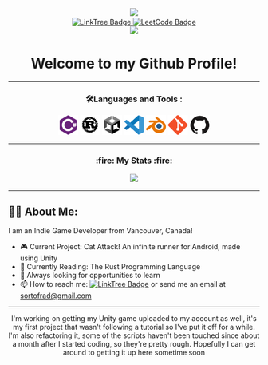 <div id="header" align="center">
	<img src="https://media.giphy.com/media/du3J3cXyzhj75IOgvA/giphy.gif" width="100"/>
	<div id="badges">
		<a href="https://linktr.ee/sortofrad">
			<img src="https://img.shields.io/badge/LinkTree-mintgreen?logo=linktree&logoColor=black&style=for-the-badge" alt="LinkTree Badge">
		</a>
		<a href="https://leetcode.com/Rad_ish">
			<img src="https://img.shields.io/badge/LeetCode-grey?logo=leetcode&logoColor=orange&style=for-the-badge" alt="LeetCode Badge">
		</a>
	</div>
	<img src="https://komarev.com/ghpvc/?username=SatelliteDish&style=flat-square&color=blue">
	<h1>
		Welcome to my Github Profile!
	</h1>
</div>
	
---
<div align="center">
	<h3>🛠️Languages and Tools :</h3>
	<img src="https://github.com/devicons/devicon/blob/master/icons/csharp/csharp-plain.svg" title="C#" alt="CSharp" width="40" height="40">
	<img src="https://github.com/devicons/devicon/blob/master/icons/rust/rust-plain.svg" title="Rust" alt="RustLang" width="40" height="40">
	<img src="https://github.com/devicons/devicon/blob/master/icons/unity/unity-original.svg" title="Unity" width="40" height="40">
	<img src="https://github.com/devicons/devicon/blob/master/icons/vscode/vscode-original.svg" title="Visual Studio Code" alt="VSCode" width="40" height="40">
	<img src="https://github.com/devicons/devicon/blob/master/icons/blender/blender-original.svg" title="Blender" width="40" height="40">
	<img src="https://github.com/devicons/devicon/blob/master/icons/git/git-original.svg" title="Git" width="40" height="40">
	<img src="https://github.com/devicons/devicon/blob/master/icons/github/github-original.svg" title="Github" width="40" height="40">
</div>

---

<div align="center" markdown="1">
<h3>:fire: My Stats :fire:</h3>
<img src="https://github-readme-stats.vercel.app/api?username=SatelliteDish&show_icons=true&theme=tokyonight">
</div>

---
## 👨‍💻 About Me:
I am an Indie Game Developer from Vancouver, Canada!

- 🎮 Current Project: Cat Attack! An infinite runner for Android, made using Unity
- 📘 Currently Reading: The Rust Programming Language
- 🌱 Always looking for opportunities to learn
- 📫 How to reach me: [![LinkTree Badge](https://img.shields.io/badge/LinkTree-mintgreen?logo=linktree&logoColor=black&style=for-the-badge)](https://linktr.ee/sortofrad) or send me an email at sortofrad@gmail.com

---
<div align="center">
	<p>
		I'm working on getting my Unity game uploaded to my account as well, it's my first project that wasn't following a tutorial so I've put it off for a while. I'm also refactoring it, some of the scripts haven't been touched since about a month after I started coding, so they're pretty rough. Hopefully I can get around to getting it up here sometime soon
	</p>
</div>
